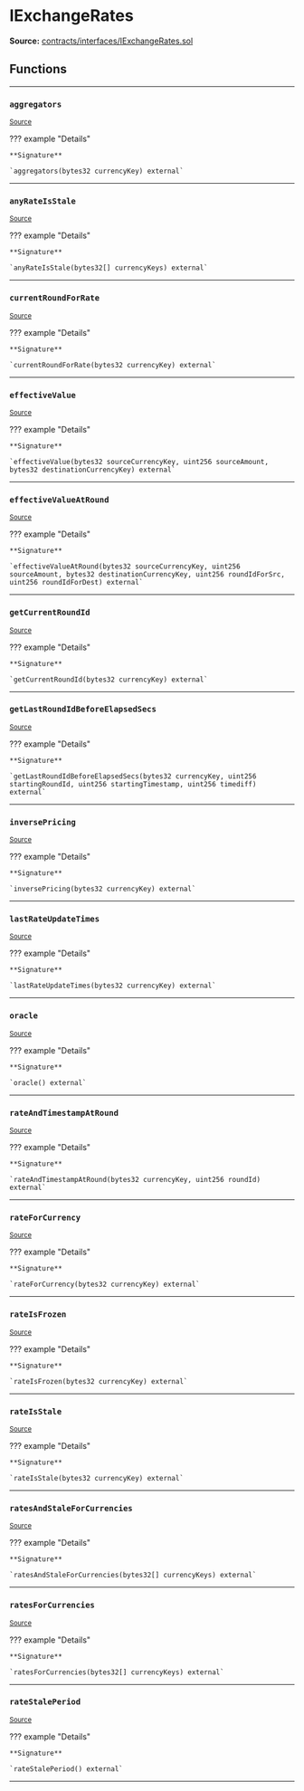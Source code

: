 # IExchangeRates

**Source:** [contracts/interfaces/IExchangeRates.sol](https://github.com/Synthetixio/synthetix/tree/develop/contracts/interfaces/IExchangeRates.sol)

## Functions

---

### `aggregators`
<sub>[Source](https://github.com/Synthetixio/synthetix/tree/develop/contracts/interfaces/IExchangeRates.sol#L6)</sub>

??? example "Details"

    **Signature**

    `aggregators(bytes32 currencyKey) external`

---

### `anyRateIsStale`
<sub>[Source](https://github.com/Synthetixio/synthetix/tree/develop/contracts/interfaces/IExchangeRates.sol#L8)</sub>

??? example "Details"

    **Signature**

    `anyRateIsStale(bytes32[] currencyKeys) external`

---

### `currentRoundForRate`
<sub>[Source](https://github.com/Synthetixio/synthetix/tree/develop/contracts/interfaces/IExchangeRates.sol#L10)</sub>

??? example "Details"

    **Signature**

    `currentRoundForRate(bytes32 currencyKey) external`

---

### `effectiveValue`
<sub>[Source](https://github.com/Synthetixio/synthetix/tree/develop/contracts/interfaces/IExchangeRates.sol#L12)</sub>

??? example "Details"

    **Signature**

    `effectiveValue(bytes32 sourceCurrencyKey, uint256 sourceAmount, bytes32 destinationCurrencyKey) external`

---

### `effectiveValueAtRound`
<sub>[Source](https://github.com/Synthetixio/synthetix/tree/develop/contracts/interfaces/IExchangeRates.sol#L18)</sub>

??? example "Details"

    **Signature**

    `effectiveValueAtRound(bytes32 sourceCurrencyKey, uint256 sourceAmount, bytes32 destinationCurrencyKey, uint256 roundIdForSrc, uint256 roundIdForDest) external`

---

### `getCurrentRoundId`
<sub>[Source](https://github.com/Synthetixio/synthetix/tree/develop/contracts/interfaces/IExchangeRates.sol#L26)</sub>

??? example "Details"

    **Signature**

    `getCurrentRoundId(bytes32 currencyKey) external`

---

### `getLastRoundIdBeforeElapsedSecs`
<sub>[Source](https://github.com/Synthetixio/synthetix/tree/develop/contracts/interfaces/IExchangeRates.sol#L28)</sub>

??? example "Details"

    **Signature**

    `getLastRoundIdBeforeElapsedSecs(bytes32 currencyKey, uint256 startingRoundId, uint256 startingTimestamp, uint256 timediff) external`

---

### `inversePricing`
<sub>[Source](https://github.com/Synthetixio/synthetix/tree/develop/contracts/interfaces/IExchangeRates.sol#L35)</sub>

??? example "Details"

    **Signature**

    `inversePricing(bytes32 currencyKey) external`

---

### `lastRateUpdateTimes`
<sub>[Source](https://github.com/Synthetixio/synthetix/tree/develop/contracts/interfaces/IExchangeRates.sol#L45)</sub>

??? example "Details"

    **Signature**

    `lastRateUpdateTimes(bytes32 currencyKey) external`

---

### `oracle`
<sub>[Source](https://github.com/Synthetixio/synthetix/tree/develop/contracts/interfaces/IExchangeRates.sol#L47)</sub>

??? example "Details"

    **Signature**

    `oracle() external`

---

### `rateAndTimestampAtRound`
<sub>[Source](https://github.com/Synthetixio/synthetix/tree/develop/contracts/interfaces/IExchangeRates.sol#L49)</sub>

??? example "Details"

    **Signature**

    `rateAndTimestampAtRound(bytes32 currencyKey, uint256 roundId) external`

---

### `rateForCurrency`
<sub>[Source](https://github.com/Synthetixio/synthetix/tree/develop/contracts/interfaces/IExchangeRates.sol#L51)</sub>

??? example "Details"

    **Signature**

    `rateForCurrency(bytes32 currencyKey) external`

---

### `rateIsFrozen`
<sub>[Source](https://github.com/Synthetixio/synthetix/tree/develop/contracts/interfaces/IExchangeRates.sol#L53)</sub>

??? example "Details"

    **Signature**

    `rateIsFrozen(bytes32 currencyKey) external`

---

### `rateIsStale`
<sub>[Source](https://github.com/Synthetixio/synthetix/tree/develop/contracts/interfaces/IExchangeRates.sol#L55)</sub>

??? example "Details"

    **Signature**

    `rateIsStale(bytes32 currencyKey) external`

---

### `ratesAndStaleForCurrencies`
<sub>[Source](https://github.com/Synthetixio/synthetix/tree/develop/contracts/interfaces/IExchangeRates.sol#L57)</sub>

??? example "Details"

    **Signature**

    `ratesAndStaleForCurrencies(bytes32[] currencyKeys) external`

---

### `ratesForCurrencies`
<sub>[Source](https://github.com/Synthetixio/synthetix/tree/develop/contracts/interfaces/IExchangeRates.sol#L59)</sub>

??? example "Details"

    **Signature**

    `ratesForCurrencies(bytes32[] currencyKeys) external`

---

### `rateStalePeriod`
<sub>[Source](https://github.com/Synthetixio/synthetix/tree/develop/contracts/interfaces/IExchangeRates.sol#L61)</sub>

??? example "Details"

    **Signature**

    `rateStalePeriod() external`

---

